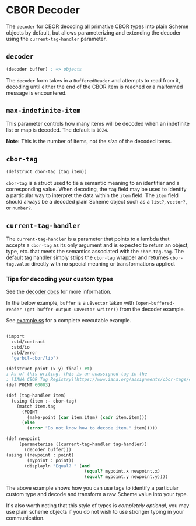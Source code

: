 # CBOR Decoder

The `decoder` for CBOR decoding all primative CBOR types into plain Scheme objects by
default, but allows parameterizing and extending the decoder using the
`current-tag-handler` parameter.


## `decoder`

```scheme
(decoder buffer) ; => objects
```

The `decoder` form takes in a `BufferedReader` and attempts to read from it, decoding
until either the end of the CBOR item is reached or a malformed message is encountered.

## `max-indefinite-item`

This parameter controls how many items will be decoded when an indefinite list or map is
decoded. The default is `1024`.

**Note:** This is the number of items, not the *size* of the decoded items.

## `cbor-tag`

```scheme
(defstruct cbor-tag (tag item))
```

`cbor-tag` is a struct used to tie a semantic meaning to an identifier and a
corresponding value. When decoding, the `tag` field may be used to identify a particular
way to interpret the data within the `item` field. The `item` field should always be a
decoded plain Scheme object such as a `list?`, `vector?`, or `number?`.

## `current-tag-handler`

The `current-tag-handler` is a parameter that points to a lambda that accepts a
`cbor-tag` as its only argument and is expected to return an object, type, etc. that
meets the semantics associated with the `cbor-tag.tag`. The default tag handler simply
strips the `cbor-tag` wrapper and returnes `cbor-tag.value` directly with no special
meaning or transformations applied.

### Tips for decoding your custom types

See the [decoder docs](decoder.md) for more information.

In the below example, `buffer` is a `u8vector` taken with
`(open-buffered-reader (get-buffer-output-u8vector writer))`
from the decoder example.

See [example.ss](example.ss) for a complete executable example.

```scheme

(import
  :std/contract
  :std/io
  :std/error
  "gerbil-cbor/lib")

(defstruct point (x y) final: #t)
; As of this writing, this is an unassigned tag in the
; [IANA CBOR Tag Registry](https://www.iana.org/assignments/cbor-tags/cbor-tags.xhtml)
(def POINT 60003)

(def (tag-handler item)
  (using (item :- cbor-tag)
    (match item.tag
      (POINT
        (make-point (car item.item) (cadr item.item)))
      (else
        (error "Do not know how to decode item." item)))))

(def newpoint
     (parameterize ((current-tag-handler tag-handler))
       (decoder buffer)))
(using ((newpoint : point)
        (mypoint : point))
       (displayln "Equal? " (and
                              (equal? mypoint.x newpoint.x)
                              (equal? mypoint.y newpoint.y))))
```

The above example shows how you can use tags to identify a particular custom type and
decode and transform a raw Scheme value into your type.

It's also worth noting that this style of types is *completely optional*, you may use
plain scheme objects if you do not wish to use stronger typing in your communication.
